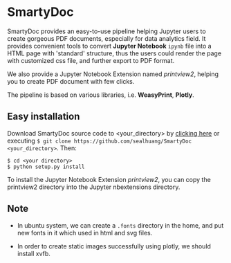 # SmartyDoc

SmartyDoc provides an easy-to-use pipeline helping Jupyter users to create
gorgeous PDF documents, especially for data analytics field.
It provides convenient tools to convert **Jupyter Notebook** `ipynb` file into
a HTML page with 'standard' structure, thus the users could render the page with
customized css file, and further export to PDF format.

We also provide a Jupyter Notebook Extension named *printview2*, helping you
to create PDF document with few clicks.

The pipeline is based on various libraries, i.e. **WeasyPrint**, **Plotly**.

## Easy installation

Download SmartyDoc source code to <your_directory> by [clicking here](https://github.com/sealhuang/SmartyDoc/archive/master.zip) or executing ```$ git clone https://github.com/sealhuang/SmartyDoc <your_directory>```. Then:

```
$ cd <your directory>
$ python setup.py install
```

To install the Jupyter Notebook Extension *printview2*, you can copy the
printview2 directory into the Jupyter nbextensions directory.

## Note

* In ubuntu system, we can create a `.fonts` directory in the home, and put
new fonts in it which used in html and svg files.

* In order to create static images successfully using plotly, we should install
xvfb.
